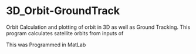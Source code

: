 # 3D_Orbit-GroundTrack
Orbit Calculation and plotting of orbit in 3D as well as Ground Tracking. This program calculates satellite orbits from inputs of 
 

This was Programmed in MatLab
